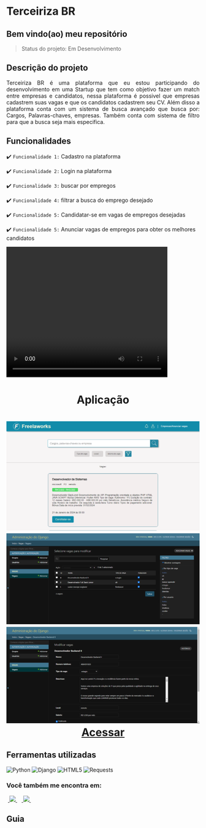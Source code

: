 <h1>Terceiriza BR</h1>

<h2>Bem vindo(ao) meu repositório</h2>

>Status do projeto: Em Desenvolvimento

## Descrição do projeto
 <p align="justify">
Terceiriza BR é uma plataforma que eu estou participando do desenvolvimento em uma Startup que tem como objetivo fazer um match entre empresas e candidatos, nessa plataforma é possivel que empresas cadastrem suas vagas e que os candidatos cadastrem seu CV. Além disso a plataforma conta com um sistema de busca avançado que busca por: Cargos, Palavras-chaves, empresas. Também conta com sistema de filtro para que a busca seja mais especifica.
<div>
 
## Funcionalidades

:heavy_check_mark: `Funcionalidade 1:` Cadastro na plataforma

:heavy_check_mark: `Funcionalidade 2:`  Login na plataforma

:heavy_check_mark: `Funcionalidade 3:` buscar por empregos

:heavy_check_mark: `Funcionalidade 4:` filtrar a busca do emprego desejado

:heavy_check_mark: `Funcionalidade 5:` Candidatar-se em vagas de empregos desejadas

:heavy_check_mark: `Funcionalidade 5:` Anunciar vagas de empregos para obter os melhores candidatos

        
<video width="420" height="340" controls="controls">
    <source src="./filme.mp4" type="video/mp4">
</video>
 
<div align='center'>
    <h1>Aplicação<h1>
      <img src="index.png">
      <img src="Django Admin.png">
      <img src="Django Admin CRM.png">
   <a href="">Acessar</a>
</div>
            
## Ferramentas utilizadas

![Python](https://img.shields.io/badge/Python-14354C?style=for-the-badge&logo=python&logoColor=white) 
![Django](https://img.shields.io/badge/django-%23092E20.svg?style=for-the-badge&logo=django&logoColor=white)
![HTML5](https://img.shields.io/badge/HTML5-E34F26?style=for-the-badge&logo=html5&logoColor=white)
![Requests](https://img.shields.io/badge/Requests-%2307405e.svg?style=for-the-badge&logo=Resquests&logoColor=white)
   
### Você também me encontra em:
&nbsp;<a href="https://www.linkedin.com/in/habacuque-gosch-de-oliveira-993b45264/">
  <img src="https://img.shields.io/badge/linkedin-%230077B5.svg?style=for-the-badge&logo=linkedin&logoColor=white">
</a>&nbsp;
&nbsp;<a href="https://www.instagram.com/gosch_tlgd">
  <img src="https://img.shields.io/badge/Instagram-%23E4405F.svg?style=for-the-badge&logo=Instagram&logoColor=white">
</a>&nbsp;
 
<h2>Guia</h2>

